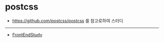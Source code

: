 # postcss
 - https://github.com/postcss/postcss 를 참고로하여 스터디


----


* [FrontEndStudy](../../../../)



